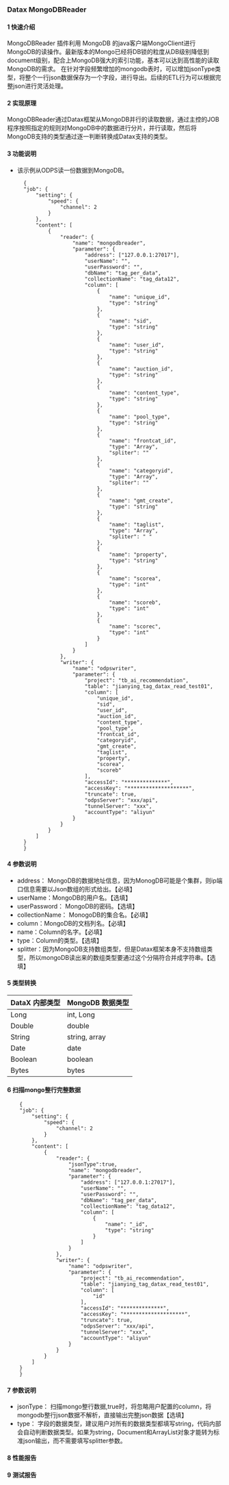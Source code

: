 ### Datax MongoDBReader
#### 1 快速介绍

MongoDBReader 插件利用 MongoDB 的java客户端MongoClient进行MongoDB的读操作。最新版本的Mongo已经将DB锁的粒度从DB级别降低到document级别，配合上MongoDB强大的索引功能，基本可以达到高性能的读取MongoDB的需求。
在针对字段频繁增加的mongodb表时，可以增加jsonType类型，将整个一行json数据保存为一个字段，进行导出。后续的ETL行为可以根据完整json进行灵活处理。

#### 2 实现原理

MongoDBReader通过Datax框架从MongoDB并行的读取数据，通过主控的JOB程序按照指定的规则对MongoDB中的数据进行分片，并行读取，然后将MongoDB支持的类型通过逐一判断转换成Datax支持的类型。

#### 3 功能说明
* 该示例从ODPS读一份数据到MongoDB。

	    {
	    "job": {
	        "setting": {
	            "speed": {
	                "channel": 2
	            }
	        },
	        "content": [
	            {
	                "reader": {
	                    "name": "mongodbreader",
	                    "parameter": {
	                        "address": ["127.0.0.1:27017"],
	                        "userName": "",
	                        "userPassword": "",
	                        "dbName": "tag_per_data",
	                        "collectionName": "tag_data12",
	                        "column": [
	                            {
	                                "name": "unique_id",
	                                "type": "string"
	                            },
	                            {
	                                "name": "sid",
	                                "type": "string"
	                            },
	                            {
	                                "name": "user_id",
	                                "type": "string"
	                            },
	                            {
	                                "name": "auction_id",
	                                "type": "string"
	                            },
	                            {
	                                "name": "content_type",
	                                "type": "string"
	                            },
	                            {
	                                "name": "pool_type",
	                                "type": "string"
	                            },
	                            {
	                                "name": "frontcat_id",
	                                "type": "Array",
	                                "spliter": ""
	                            },
	                            {
	                                "name": "categoryid",
	                                "type": "Array",
	                                "spliter": ""
	                            },
	                            {
	                                "name": "gmt_create",
	                                "type": "string"
	                            },
	                            {
	                                "name": "taglist",
	                                "type": "Array",
	                                "spliter": " "
	                            },
	                            {
	                                "name": "property",
	                                "type": "string"
	                            },
	                            {
	                                "name": "scorea",
	                                "type": "int"
	                            },
	                            {
	                                "name": "scoreb",
	                                "type": "int"
	                            },
	                            {
	                                "name": "scorec",
	                                "type": "int"
	                            }
	                        ]
	                    }
	                },
	                "writer": {
	                    "name": "odpswriter",
	                    "parameter": {
	                        "project": "tb_ai_recommendation",
	                        "table": "jianying_tag_datax_read_test01",
	                        "column": [
	                            "unique_id",
	                            "sid",
	                            "user_id",
	                            "auction_id",
	                            "content_type",
	                            "pool_type",
	                            "frontcat_id",
	                            "categoryid",
	                            "gmt_create",
	                            "taglist",
	                            "property",
	                            "scorea",
	                            "scoreb"
	                        ],
	                        "accessId": "**************",
	                        "accessKey": "********************",
	                        "truncate": true,
	                        "odpsServer": "xxx/api",
	                        "tunnelServer": "xxx",
	                        "accountType": "aliyun"
	                    }
	                }
	            }
	        ]
	    }
        }
#### 4 参数说明

* address： MongoDB的数据地址信息，因为MonogDB可能是个集群，则ip端口信息需要以Json数组的形式给出。【必填】
* userName：MongoDB的用户名。【选填】
* userPassword： MongoDB的密码。【选填】
* collectionName： MonogoDB的集合名。【必填】
* column：MongoDB的文档列名。【必填】
* name：Column的名字。【必填】
* type：Column的类型。【选填】
* splitter：因为MongoDB支持数组类型，但是Datax框架本身不支持数组类型，所以mongoDB读出来的数组类型要通过这个分隔符合并成字符串。【选填】

#### 5 类型转换

| DataX 内部类型| MongoDB 数据类型    |
| -------- | -----  |
| Long     | int, Long |
| Double   | double |
| String   | string, array |
| Date     | date  |
| Boolean  | boolean |
| Bytes    | bytes |

#### 6 扫描mongo整行完整数据

	    {
	    "job": {
	        "setting": {
	            "speed": {
	                "channel": 2
	            }
	        },
	        "content": [
	            {
	                "reader": {
	                    "jsonType":true,
	                    "name": "mongodbreader",
	                    "parameter": {
	                        "address": ["127.0.0.1:27017"],
	                        "userName": "",
	                        "userPassword": "",
	                        "dbName": "tag_per_data",
	                        "collectionName": "tag_data12",
	                        "column": [
	                            {
	                                "name": "_id",
	                                "type": "string"
	                            }
	                        ]
	                    }
	                },
	                "writer": {
	                    "name": "odpswriter",
	                    "parameter": {
	                        "project": "tb_ai_recommendation",
	                        "table": "jianying_tag_datax_read_test01",
	                        "column": [
	                            "id"
	                        ],
	                        "accessId": "**************",
	                        "accessKey": "********************",
	                        "truncate": true,
	                        "odpsServer": "xxx/api",
	                        "tunnelServer": "xxx",
	                        "accountType": "aliyun"
	                    }
	                }
	            }
	        ]
	    }
        }


#### 7 参数说明
* jsonType： 扫描mongo整行数据,true时，将忽略用户配置的column，将mongodb整行json数据不解析，直接输出完整json数据【选填】
* type： 字段的数据类型，建议用户对所有的数据类型都填写string，代码内部会自动判断数据类型。如果为string，Document和ArrayList对象才能转为标准json输出，而不需要填写splitter参数。

#### 8 性能报告
#### 9 测试报告